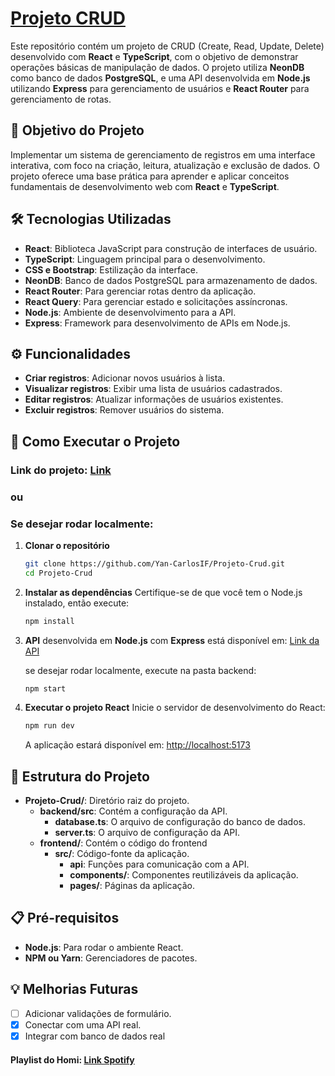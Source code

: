 # [Projeto CRUD](https://sistema-crud-khaki.vercel.app/)

Este repositório contém um projeto de CRUD (Create, Read, Update, Delete) desenvolvido com **React** e **TypeScript**, com o objetivo de demonstrar operações básicas de manipulação de dados. O projeto utiliza **NeonDB** como banco de dados **PostgreSQL**, e uma API desenvolvida em **Node.js** utilizando **Express** para gerenciamento de usuários e **React Router** para gerenciamento de rotas.

## 🎯 Objetivo do Projeto

Implementar um sistema de gerenciamento de registros em uma interface interativa, com foco na criação, leitura, atualização e exclusão de dados. O projeto oferece uma base prática para aprender e aplicar conceitos fundamentais de desenvolvimento web com **React** e **TypeScript**.

## 🛠️ Tecnologias Utilizadas

- **React**: Biblioteca JavaScript para construção de interfaces de usuário.
- **TypeScript**: Linguagem principal para o desenvolvimento.
- **CSS e Bootstrap**: Estilização da interface.
- **NeonDB**: Banco de dados PostgreSQL para armazenamento de dados.
- **React Router**: Para gerenciar rotas dentro da aplicação.
- **React Query**: Para gerenciar estado e solicitações assíncronas.
- **Node.js**: Ambiente de desenvolvimento para a API.
- **Express**: Framework para desenvolvimento de APIs em Node.js.

## ⚙️ Funcionalidades

- **Criar registros**: Adicionar novos usuários à lista.
- **Visualizar registros**: Exibir uma lista de usuários cadastrados.
- **Editar registros**: Atualizar informações de usuários existentes.
- **Excluir registros**: Remover usuários do sistema.

## 🚀 Como Executar o Projeto

### Link do projeto: [Link](https://sistema-crud-khaki.vercel.app/)

### ou

### Se desejar rodar localmente:

1. **Clonar o repositório**

   ```bash
   git clone https://github.com/Yan-CarlosIF/Projeto-Crud.git
   cd Projeto-Crud
   ```

2. **Instalar as dependências**
   Certifique-se de que você tem o Node.js instalado, então execute:

   ```bash
   npm install
   ```

3. **API** desenvolvida em **Node.js** com **Express** está disponível em: [Link da API](https://api-crud-h0ja.onrender.com/)

   se desejar rodar localmente, execute na pasta backend:

   ```bash
   npm start
   ```

4. **Executar o projeto React**
   Inicie o servidor de desenvolvimento do React:
   ```bash
   npm run dev
   ```
   A aplicação estará disponível em: [http://localhost:5173](http://localhost:5173)

## 🧩 Estrutura do Projeto

- **Projeto-Crud/**: Diretório raiz do projeto.
  - **backend/src**: Contém a configuração da API.
    - **database.ts**: O arquivo de configuração do banco de dados.
    - **server.ts**: O arquivo de configuração da API.
  - **frontend/**: Contém o código do frontend
    - **src/**: Código-fonte da aplicação.
      - **api**: Funções para comunicação com a API.
      - **components/**: Componentes reutilizáveis da aplicação.
      - **pages/**: Páginas da aplicação.

## 📋 Pré-requisitos

- **Node.js**: Para rodar o ambiente React.
- **NPM ou Yarn**: Gerenciadores de pacotes.

## 💡 Melhorias Futuras

- [ ] Adicionar validações de formulário.
- [x] Conectar com uma API real.
- [x] Integrar com banco de dados real

#### Playlist do Homi: [Link Spotify](https://open.spotify.com/playlist/6Se8NTLEIo0LnEg5wKYan3?si=a70ba4de073948d8)
